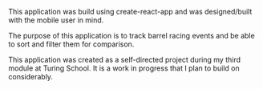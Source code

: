 This application was build using create-react-app and was designed/built with the mobile user in mind.

The purpose of this application is to track barrel racing events and be able to sort and filter them for comparison. 

This application was created as a self-directed project during my third module at Turing School.
It is a work in progress that I plan to build on considerably.
